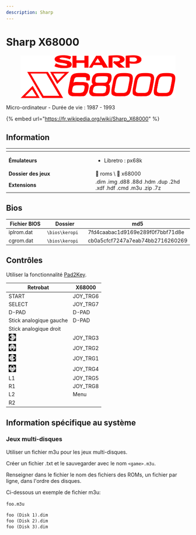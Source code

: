 ```yaml
---
description: Sharp
---
```


# Sharp X68000

<div align="left">

<figure><img src="https://raw.githubusercontent.com/fabricecaruso/es-theme-carbon/52ff37c9e265587d006945a2ba695b5a962b3a3d/art/logos/x68000.svg" alt=""><figcaption></figcaption></figure>

</div>

Micro-ordinateur - Durée de vie : 1987 - 1993

{% embed url="https://fr.wikipedia.org/wiki/Sharp_X68000" %}

## Information

<table data-header-hidden><thead><tr><th width="224"></th><th></th></tr></thead><tbody><tr><td><strong>Émulateurs</strong></td><td><ul><li>Libretro : px68k</li></ul></td></tr><tr><td><strong>Dossier des jeux</strong></td><td><span data-gb-custom-inline data-tag="emoji" data-code="1f4c2">📂</span> roms \ <span data-gb-custom-inline data-tag="emoji" data-code="1f4c2">📂</span> x68000</td></tr><tr><td><strong>Extensions</strong></td><td>.dim .img .d88 .88d .hdm .dup .2hd .xdf .hdf .cmd .m3u .zip .7z</td></tr></tbody></table>

## Bios

<table><thead><tr><th width="224">Fichier BIOS</th><th width="169">Dossier</th><th>md5</th></tr></thead><tbody><tr><td>iplrom.dat</td><td><code>\bios\keropi</code></td><td>7fd4caabac1d9169e289f0f7bbf71d8e</td></tr><tr><td>cgrom.dat</td><td><code>\bios\keropi</code></td><td>cb0a5cfcf7247a7eab74bb2716260269</td></tr></tbody></table>

## Contrôles

Utiliser la fonctionnalité [Pad2Key](../../../../controleurs/pad2key.md).

| Retrobat                                          | X68000    |
| ------------------------------------------------- | --------- |
| START                                             | JOY\_TRG6 |
| SELECT                                            | JOY\_TRG7 |
| D-PAD                                             | D-PAD     |
| Stick analogique gauche                           | D-PAD     |
| Stick analogique droit                            |           |
| ![](<../../../../.gitbook/assets/image (32).png>) | JOY\_TRG3 |
| ![](<../../../../.gitbook/assets/image (19).png>) | JOY\_TRG2 |
| ![](<../../../../.gitbook/assets/image (6).png>)  | JOY\_TRG1 |
| ![](<../../../../.gitbook/assets/image (34).png>) | JOY\_TRG4 |
| L1                                                | JOY\_TRG5 |
| R1                                                | JOY\_TRG8 |
| L2                                                | Menu      |
| R2                                                |           |

## Information spécifique au système

### Jeux multi-disques

Utiliser un fichier m3u pour les jeux multi-disques.

Créer un fichier .txt et le sauvegarder avec le nom `<game>.m3u`.&#x20;

Renseigner dans le fichier le nom des fichiers des ROMs, un fichier par ligne, dans l'ordre des disques.&#x20;

Ci-dessous un exemple de fichier m3u:

`foo.m3u`

```
foo (Disk 1).dim
foo (Disk 2).dim
foo (Disk 3).dim
```
